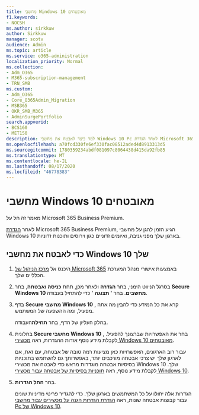 ```yaml
---
title: מחשבי Windows 10 מאובטחים
f1.keywords:
- NOCSH
ms.author: sirkkuw
author: Sirkkuw
manager: scotv
audience: Admin
ms.topic: article
ms.service: o365-administration
localization_priority: Normal
ms.collection:
- Adm_O365
- M365-subscription-management
- TRN_SMB
ms.custom:
- Adm_O365
- Core_O365Admin_Migration
- MSB365
- OKR_SMB_M365
- AdminSurgePortfolio
search.appverid:
- BCS160
- MET150
description: למד כיצד לאבטח את מחשבי Windows 10 Pc לאחר הגדרת Microsoft 365 Business Premium.
ms.openlocfilehash: a70fcd330fe6ef330fac08512aded4d8913313d5
ms.sourcegitcommit: 1780359234abdf081097c8064438d415da92fb85
ms.translationtype: MT
ms.contentlocale: he-IL
ms.lasthandoff: 08/17/2020
ms.locfileid: "46778383"
---
```

# <a name="secure-windows-10-computers"></a>מחשבי Windows 10 מאובטחים

מאמר זה חל על Microsoft 365 Business Premium.

לאחר [הגדרת](set-up.md) Microsoft 365 Business Premium, הגיע הזמן להגן על מחשבי Windows 10 בארגון שלך מפני גניבה, ואיומים זדוניים כגון וירוסים ותוכנות זדוניות.

## <a name="to-secure-your-windows-10-pcs"></a>כדי לאבטח את מחשבי Windows 10 שלך

1. היכנס אל [מרכז הניהול של Microsoft 365](https://admin.microsoft.com) באמצעות אישורי מנהל המערכת הכלליים שלך. 
2. בסרגל הניווט הימני, בחר **הגדרה** ולאחר מכן, תחת **כניסה ואבטחה**, בחר **Secure Windows 10 מחשבים**. בחר **' תצוגה** ' כדי להתחיל בעבודה.
3. בדף **Secure מחשבי Windows 10** , קרא את כל המידע כדי להבין מה אתה מפעיל, ומה ההשפעה של המשתמש.

    בחלק העליון של הדף, בחר **תחילת**העבודה.

4. בחלונית **Secure מחשבי Windows 10** , בחר את האפשרויות שברצונך להפעיל. לקבלת מידע נוסף אודות ההגדרות, ראה [מכשירי Windows 10 מאובטחים](secure-windows-10-devices.md). 
    
    עבור רוב הארגונים, האפשרויות כאן מציעות רמה טובה של אבטחה, עם זאת, אם לארגון שלך יש צרכי אבטחה מורכבים יותר, באפשרותך גם להשתמש בתוכניות בסיסיות אבטחה מוגדרות מראש כדי לאבטח את מכשירי Windows 10 שלך. לקבלת מידע נוסף, ראה [תוכניות בסיסיות של אבטחה עבור מכשירי Windows 10](https://docs.microsoft.com/mem/intune/protect/security-baselines).   

1. בחר **החל הגדרות**.

    הגדרות אלה יחולו על כל המשתמשים בארגון שלך. כדי להגדיר פריטי מדיניות שונים עבור קבוצות אבטחה שונות, ראה [הגדרת הגדרות הגנה על מכשירים עבור מחשבי Pc של Windows 10](protection-settings-for-windows-10-pcs.md).